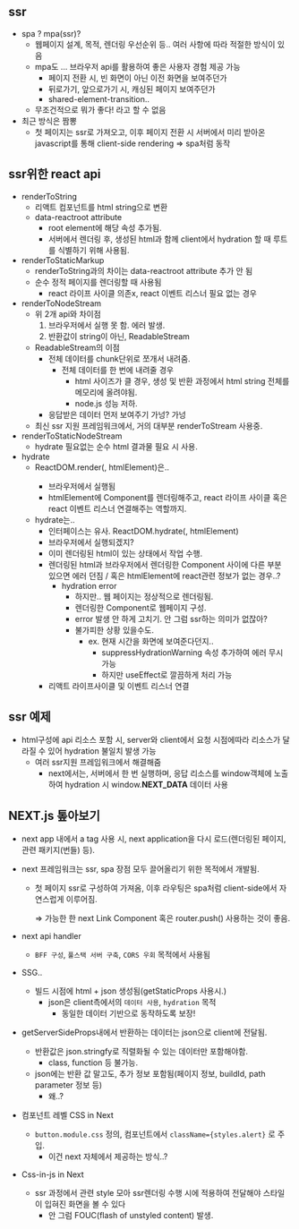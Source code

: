 ## ssr

- spa ? mpa(ssr)?
    - 웹페이지 설계, 목적, 렌더링 우선순위 등.. 여러 사항에 따라 적절한 방식이 있음
    - mpa도 … 브라우저 api를 활용하여 좋은 사용자 경험 제공 가능
        - 페이지 전환 시, 빈 화면이 아닌 이전 화면을 보여주던가
        - 뒤로가기, 앞으로가기 시, 캐싱된 페이지 보여주던가
        - shared-element-transition..
    - 무조건적으로 뭐가 좋다! 라고 할 수 없음
- 최근 방식은 짬뽕
    - 첫 페이지는 ssr로 가져오고, 이후 페이지 전환 시 서버에서 미리 받아온 javascript를 통해 client-side rendering ⇒ spa처럼 동작

## ssr위한 react api

- renderToString
    - 리액트 컴포넌트를 html string으로 변환
    - data-reactroot attribute
        - root element에 해당 속성 추가됨.
        - 서버에서 렌더링 후, 생성된 html과 함께 client에서 hydration 할 때 루트를 식별하기 위해 사용됨.
- renderToStaticMarkup
    - renderToString과의 차이는 data-reactroot attribute 추가 안 됨
    - 순수 정적 페이지를 렌더링할 때 사용됨
        - react 라이프 사이클 의존x, react 이벤트 리스너 필요 없는 경우
- renderToNodeStream
    - 위 2개 api와 차이점
        1. 브라우저에서 실행 못 함. 에러 발생.
        2. 반환값이 string이 아닌, ReadableStream
    - ReadableStream의 이점
        - 전체 데이터를 chunk단위로 쪼개서 내려줌.
            - 전체 데이터를 한 번에 내려줄 경우
                - html 사이즈가 클 경우, 생성 및 반환 과정에서 html string 전체를 메모리에 올려야됨.
                - node.js 성능 저하.
        - 응답받은 데이터 먼저 보여주기 가넝? 가넝
    - 최신 ssr 지원 프레임워크에서, 거의 대부분 renderToStream 사용중.
- renderToStaticNodeStream
    - hydrate 필요없는 순수 html 결과물 필요 시 사용.
- hydrate
    - ReactDOM.render(<Component />, htmlElement)은..
        - 브라우저에서 실행됨
        - htmlElement에 Component를 렌더링해주고, react 라이프 사이클 혹은 react 이벤트 리스너 연결해주는 역할까지.
    - hydrate는..
        - 인터페이스는 유사. ReactDOM.hydrate(<Component />, htmlElement)
        - 브라우저에서 실행되겠지?
        - 이미 렌더링된 html이 있는 상태에서 작업 수행.
        - 렌더링된 html과 브라우저에서 렌더링한 Component 사이에 다른 부분 있으면 에러 던짐 / 혹은 htmlElement에 react관련 정보가 없는 경우..?
            - hydration error
                - 하지만.. 웹 페이지는 정상적으로 렌더링됨.
                - 렌더링한 Component로 웹페이지 구성.
                - error 발생 안 하게 고치기. 안 그럼 ssr하는 의미가 없잖아?
                - 불가피한 상황 있을수도.
                    - ex. 현재 시간을 화면에 보여준다던지..
                        - suppressHydrationWarning 속성 추가하여 에러 무시 가능
                        - 하지만 useEffect로 깔끔하게 처리 가능
        - 리액트 라이프사이클 및 이벤트 리스너 연결

## ssr 예제

- html구성에 api 리소스 포함 시, server와 client에서 요청 시점에따라 리소스가 달라질 수 있어 hydration 불일치 발생 가능
    - 여러 ssr지원 프레임워크에서 해결해줌
        - next에서는, 서버에서 한 번 실행하며, 응답 리소스를 window객체에 노출하여 hydration 시 window.__NEXT_DATA__ 데이터 사용

## NEXT.js 톺아보기

- next app 내에서 a tag 사용 시, next application을 다시 로드(렌더링된 페이지, 관련 패키지(번들) 등).
- next 프레임워크는 ssr, spa 장점 모두 끌어올리기 위한 목적에서 개발됨.
    - 첫 페이지 ssr로 구성하여 가져옴, 이후 라우팅은 spa처럼 client-side에서 자연스럽게 이루어짐.
        
        ⇒ 가능한 한 next Link Component 혹은 router.push() 사용하는 것이 좋음.
        
- next api handler
    - `BFF 구성`, `풀스택 서버 구축`, `CORS 우회` 목적에서 사용됨
- SSG..
    - 빌드 시점에 html + json 생성됨(getStaticProps 사용시.)
        - json은 client측에서의 `데이터 사용`, `hydration` 목적
            - 동일한 데이터 기반으로 동작하도록 보장!
- getServerSideProps내에서 반환하는 데이터는 json으로 client에 전달됨.
    - 반환값은 json.stringfy로 직렬화될 수 있는 데이터만 포함해야함.
        - class, function 등 불가능.
    - json에는 반환 값 말고도, 추가 정보 포함됨(페이지 정보, buildId, path parameter 정보 등)
        - 왜..?
- 컴포넌트 레벨 CSS in Next
    - `button.module.css` 정의, 컴포넌트에서 `className={styles.alert}` 로 주입.
        - 이건 next 자체에서 제공하는 방식..?
- Css-in-js in Next
    - ssr 과정에서 관련 style 모아 ssr렌더링 수행 시에 적용하여 전달해야 스타일이 입혀진 화면을 볼 수 있다
        - 안 그럼 FOUC(flash of unstyled content) 발생.